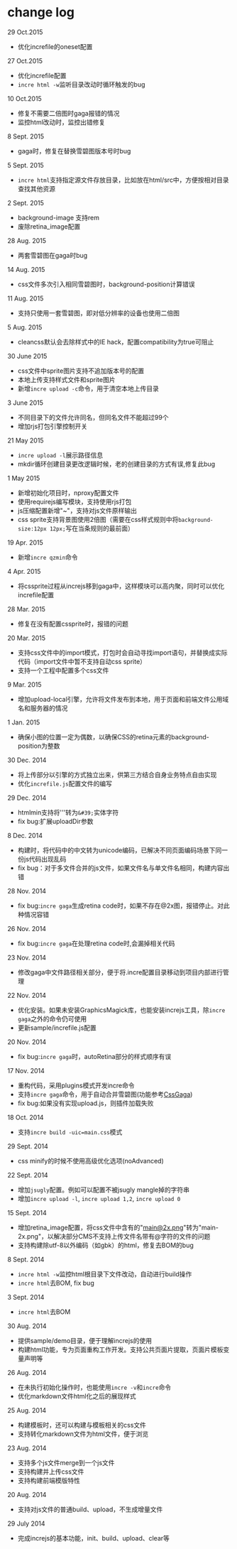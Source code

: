 change log
============
29 Oct.2015
 * 优化increfile的oneset配置

27 Oct.2015
 * 优化increfile配置
 * `incre html -w`监听目录改动时循环触发的bug

10 Oct.2015
 * 修复不需要二倍图时gaga报错的情况
 * 监控html改动时，监控出错修复

8 Sept. 2015
 * gaga时，修复在替换雪碧图版本号时bug

5 Sept. 2015
 * `incre html`支持指定源文件存放目录，比如放在html/src中，方便按相对目录查找其他资源

2 Sept. 2015
 * background-image 支持rem
 * 废除retina_image配置

28 Aug. 2015
 * 两套雪碧图在gaga时bug

14 Aug. 2015
 * css文件多次引入相同雪碧图时，background-position计算错误

11 Aug. 2015
 * 支持只使用一套雪碧图，即对低分辨率的设备也使用二倍图

5 Aug. 2015
 * cleancss默认会去除样式中的IE hack，配置compatibility为true可阻止

30 June 2015
 * css文件中sprite图片支持不追加版本号的配置
 * 本地上传支持样式文件和sprite图片
 * 新增`incre upload -c`命令，用于清空本地上传目录

3 June 2015
 * 不同目录下的文件允许同名，但同名文件不能超过99个
 * 增加rjs打包引擎控制开关

21 May 2015
 * `incre upload -l`展示路径信息
 * mkdir循环创建目录更改逻辑时候，老的创建目录的方式有误,修复此bug

1 May 2015
 * 新增初始化项目时，nproxy配置文件
 * 使用requirejs编写模块，支持使用rjs打包
 * js压缩配置新增"~"，支持对js文件原样输出
 * css sprite支持背景图使用2倍图（需要在css样式规则中将`background-size:12px 12px;`写在当条规则的最前面）

19 Apr. 2015
 * 新增`incre qzmin`命令

4 Apr. 2015
 * 将cssprite过程从increjs移到gaga中，这样模块可以高内聚，同时可以优化increfile配置

28 Mar. 2015
 * 修复在没有配置cssprite时，报错的问题

20 Mar. 2015
 * 支持css文件中的import模式，打包时会自动寻找import语句，并替换成实际代码（import文件中暂不支持自动css sprite）
 * 支持一个工程中配置多个css文件

9 Mar. 2015
 * 增加upload-local引擎，允许将文件发布到本地，用于页面和前端文件公用域名和服务器的情况

1 Jan. 2015
 * 确保小图的位置一定为偶数，以确保CSS的retina元素的background-position为整数

30 Dec. 2014
 * 将上传部分以引擎的方式独立出来，供第三方结合自身业务特点自由实现
 * 优化`increfile.js`配置文件的编写

29 Dec. 2014
 * htmlmin支持将'\''转为`&#39;`实体字符
 * fix bug:扩展uploadDir参数

8 Dec. 2014
 * 构建时，将代码中的中文转为unicode编码，已解决不同页面编码场景下同一份js代码出现乱码
 * fix bug：对于多文件合并的js文件，如果文件名与单文件名相同，构建内容出错

28 Nov. 2014
 * fix bug:`incre gaga`生成retina code时，如果不存在@2x图，报错停止。对此种情况容错

26 Nov. 2014
 * fix bug:`incre gaga`在处理retina code时,会漏掉相关代码

23 Nov. 2014
 * 修改gaga中文件路径相关部分，便于将.incre配置目录移动到项目内部进行管理

22 Nov. 2014
 * 优化安装。如果未安装GraphicsMagick库，也能安装increjs工具，除`incre gaga`之外的命令仍可使用
 * 更新sample/increfile.js配置

20 Nov. 2014
 * fix bug:`incre gaga`时，autoRetina部分的样式顺序有误

17 Nov. 2014
 * 重构代码，采用plugins模式开发incre命令
 * 支持`incre gaga`命令，用于自动合并雪碧图(功能参考[CssGaga](http://www.99css.com/archives/542))
 * fix bug:如果没有实现upload.js，则插件加载失败

18 Oct. 2014
 * 支持`incre build -uic=main.css`模式

29 Sept. 2014
 * css minify的时候不使用高级优化选项(noAdvanced)

22 Sept. 2014
 * 增加`jsugly`配置。例如可以配置不被jsugly mangle掉的字符串
 * 增加`incre upload -l`, `incre upload 1,2`, `incre upload 0`

15 Sept. 2014
 * 增加retina_image配置，将css文件中含有的"main@2x.png"转为"main-2x.png"，以解决部分CMS不支持上传文件名带有@字符的文件的问题
 * 支持构建除utf-8以外编码（如gbk）的html，修复去BOM的bug

8 Sept. 2014
 * `incre html -w`监控html根目录下文件改动，自动进行build操作
 * `incre html`去BOM, fix bug

3 Sept. 2014
 * `incre html`去BOM

30 Aug. 2014
 * 提供sample/demo目录，便于理解increjs的使用
 * 构建html功能，专为页面重构工作开发。支持公共页面片提取，页面片模板变量声明等

26 Aug. 2014
 * 在未执行初始化操作时，也能使用`incre -v`和`incre`命令
 * 优化markdown文件html化之后的展现样式

25 Aug. 2014
 * 构建模板时，还可以构建与模板相关的css文件
 * 支持转化markdown文件为html文件，便于浏览

23 Aug. 2014
 * 支持多个js文件merge到一个js文件
 * 支持构建并上传css文件
 * 支持构建前端模版特性

20 Aug. 2014
 * 支持对js文件的普通build、upload，不生成增量文件

29 July 2014
 * 完成increjs的基本功能，init、build、upload、clear等
